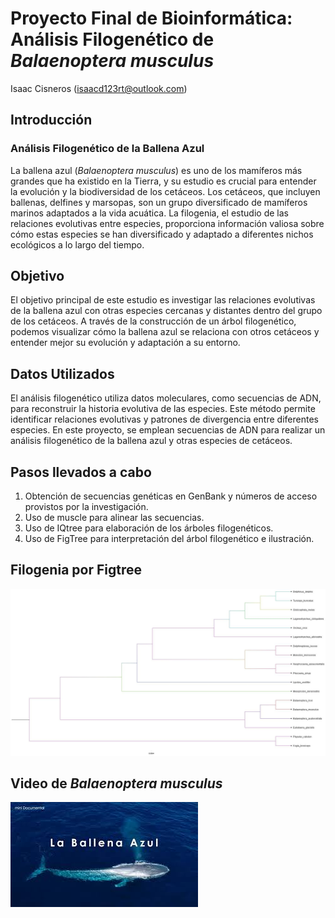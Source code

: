 # Proyecto Final de Bioinformática: Análisis Filogenético de *Balaenoptera musculus* 
Isaac Cisneros (isaacd123rt@outlook.com)

## Introducción
### Análisis Filogenético de la Ballena Azul
La ballena azul (*Balaenoptera musculus*) es uno de los mamíferos más grandes que ha existido en la Tierra, y su estudio es crucial para entender la evolución y la biodiversidad de los cetáceos. Los cetáceos, que incluyen ballenas, delfines y marsopas, son un grupo diversificado de mamíferos marinos adaptados a la vida acuática. La filogenia, el estudio de las relaciones evolutivas entre especies, proporciona información valiosa sobre cómo estas especies se han diversificado y adaptado a diferentes nichos ecológicos a lo largo del tiempo.

## Objetivo

El objetivo principal de este estudio es investigar las relaciones evolutivas de la ballena azul con otras especies cercanas y distantes dentro del grupo de los cetáceos. A través de la construcción de un árbol filogenético, podemos visualizar cómo la ballena azul se relaciona con otros cetáceos y entender mejor su evolución y adaptación a su entorno.

## Datos Utilizados

El análisis filogenético utiliza datos moleculares, como secuencias de ADN, para reconstruir la historia evolutiva de las especies. Este método permite identificar relaciones evolutivas y patrones de divergencia entre diferentes especies. En este proyecto, se emplean secuencias de ADN para realizar un análisis filogenético de la ballena azul y otras especies de cetáceos.

## Pasos llevados a cabo

1. Obtención de secuencias genéticas en GenBank y números de acceso provistos por la investigación.
2. Uso de muscle para alinear las secuencias.
3. Uso de IQtree para elaboración de los árboles filogenéticos.
4. Uso de FigTree para interpretación del árbol filogenético e ilustración.

## Filogenia por Figtree
![Ballena Azul](https://github.com/IzaacCis/ProyectoFinalBio_Isaac/blob/main/Fotografias%20y%20archivos%20adicionales/alineado.afa.treefile.jpg)

## Video de *Balaenoptera musculus*
[![Video sobre la Ballena Azul](https://github.com/IzaacCis/ProyectoFinalBio_Isaac/blob/main/Fotografias%20y%20archivos%20adicionales/Video%20la%20ballena%20azul.jpg)](https://www.youtube.com/watch?v=vkJNtpjgJDg)
